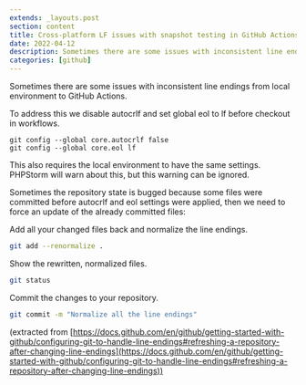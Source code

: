 ```yaml
---
extends: _layouts.post
section: content
title: Cross-platform LF issues with snapshot testing in GitHub Actions
date: 2022-04-12
description: Sometimes there are some issues with inconsistent line endings from local environment to GitHub Actions
categories: [github]
---
```


Sometimes there are some issues with inconsistent line endings from local environment to GitHub Actions.

To address this we disable autocrlf and set global eol to lf before checkout in workflows.

```
git config --global core.autocrlf false
git config --global core.eol lf
```

This also requires the local environment to have the same settings. PHPStorm will warn about this, but this warning can be ignored.

Sometimes the repository state is bugged because some files were committed before autocrlf and eol settings were applied, then we need to force an update of the already committed files:

Add all your changed files back and normalize the line endings.

```bash
git add --renormalize .
```

Show the rewritten, normalized files.

```bash
git status
```

Commit the changes to your repository.

```bash
git commit -m "Normalize all the line endings"
```

(extracted from [https://docs.github.com/en/github/getting-started-with-github/configuring-git-to-handle-line-endings#refreshing-a-repository-after-changing-line-endings](https://docs.github.com/en/github/getting-started-with-github/configuring-git-to-handle-line-endings#refreshing-a-repository-after-changing-line-endings))
